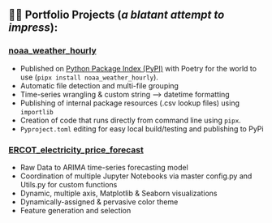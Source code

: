 ## 👨‍💻 Portfolio Projects (*a blatant attempt to impress*):
### [__noaa_weather_hourly__](https://github.com/emskiphoto/noaa_weather_hourly)<BR>
   - Published on [Python Package Index (PyPI)](https://pypi.org/project/noaa_weather_hourly/) with Poetry for the world to use (`pipx install noaa_weather_hourly`).
   - Automatic file detection and multi-file grouping
   - Time-series wrangling & custom string --> datetime formatting
   - Publishing of internal package resources (.csv lookup files) using `importlib`
   - Creation of code that runs directly from command line using `pipx`.
   - `Pyproject.toml` editing for easy local build/testing and publishing to PyPi 

### [__ERCOT_electricity_price_forecast__](https://github.com/emskiphoto/ERCOT_electricity_price_forecast)<BR>
  - Raw Data to ARIMA time-series forecasting model
  - Coordination of multiple Jupyter Notebooks via master config.py and Utils.py for custom functions 
  - Dynamic, multiple axis, Matplotlib & Seaborn visualizations
  - Dynamically-assigned & pervasive color theme
  - Feature generation and selection


<!--
<h2> 🤳 Connect with me:</h2>

[<img align="left" alt="MattChmielewski | LinkedIn" width="22px" src="https://cdn.jsdelivr.net/npm/simple-icons@v3/icons/linkedin.svg" />][linkedin]

[linkedin]: [https://linkedin.com/in/joshmadakor](https://www.linkedin.com/in/matt-chmielewski-9a1b8453/)

<!--
**emskiphoto/emskiphoto** is a ✨ _special_ ✨ repository because its `README.md` (this file) appears on your GitHub profile.

Here are some ideas to get you started:

- 🔭 I’m currently working on ...
- 🌱 I’m currently learning ...
## 👯 I’m looking to collaborate on ...
- 🤔 I’m looking for help with ...
- 💬 Ask me about ...
- 📫 How to reach me: ...
- 😄 Pronouns: ...
- ⚡ Fun fact: ...
-->
